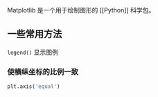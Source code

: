 Matplotlib 是一个用于绘制图形的 [[Python]] 科学包。

## 一些常用方法

`legend()` 显示图例

### 使横纵坐标的比例一致

```python
plt.axis('equal')  
```

